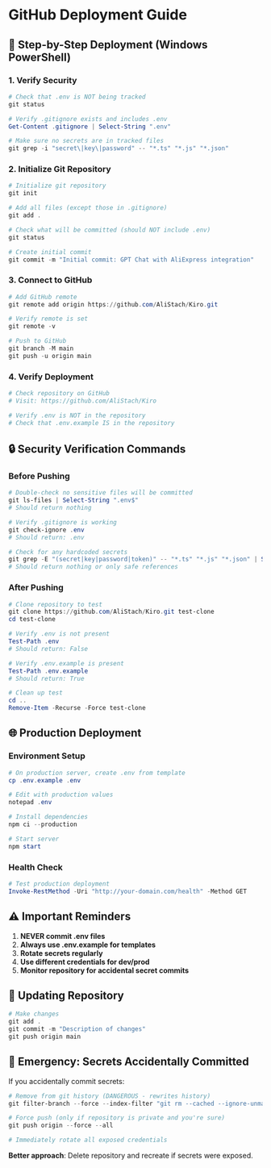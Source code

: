 # GitHub Deployment Guide

## 🚀 Step-by-Step Deployment (Windows PowerShell)

### 1. Verify Security
```powershell
# Check that .env is NOT being tracked
git status

# Verify .gitignore exists and includes .env
Get-Content .gitignore | Select-String ".env"

# Make sure no secrets are in tracked files
git grep -i "secret\|key\|password" -- "*.ts" "*.js" "*.json"
```

### 2. Initialize Git Repository
```powershell
# Initialize git repository
git init

# Add all files (except those in .gitignore)
git add .

# Check what will be committed (should NOT include .env)
git status

# Create initial commit
git commit -m "Initial commit: GPT Chat with AliExpress integration"
```

### 3. Connect to GitHub
```powershell
# Add GitHub remote
git remote add origin https://github.com/AliStach/Kiro.git

# Verify remote is set
git remote -v

# Push to GitHub
git branch -M main
git push -u origin main
```

### 4. Verify Deployment
```powershell
# Check repository on GitHub
# Visit: https://github.com/AliStach/Kiro

# Verify .env is NOT in the repository
# Check that .env.example IS in the repository
```

## 🔒 Security Verification Commands

### Before Pushing
```powershell
# Double-check no sensitive files will be committed
git ls-files | Select-String ".env$"
# Should return nothing

# Verify .gitignore is working
git check-ignore .env
# Should return: .env

# Check for any hardcoded secrets
git grep -E "(secret|key|password|token)" -- "*.ts" "*.js" "*.json" | Select-String -NotMatch "placeholder|example|your_"
# Should return nothing or only safe references
```

### After Pushing
```powershell
# Clone repository to test
git clone https://github.com/AliStach/Kiro.git test-clone
cd test-clone

# Verify .env is not present
Test-Path .env
# Should return: False

# Verify .env.example is present
Test-Path .env.example
# Should return: True

# Clean up test
cd ..
Remove-Item -Recurse -Force test-clone
```

## 🌐 Production Deployment

### Environment Setup
```powershell
# On production server, create .env from template
cp .env.example .env

# Edit with production values
notepad .env

# Install dependencies
npm ci --production

# Start server
npm start
```

### Health Check
```powershell
# Test production deployment
Invoke-RestMethod -Uri "http://your-domain.com/health" -Method GET
```

## ⚠️ Important Reminders

1. **NEVER commit .env files**
2. **Always use .env.example for templates**
3. **Rotate secrets regularly**
4. **Use different credentials for dev/prod**
5. **Monitor repository for accidental secret commits**

## 🔄 Updating Repository

```powershell
# Make changes
git add .
git commit -m "Description of changes"
git push origin main
```

## 🚨 Emergency: Secrets Accidentally Committed

If you accidentally commit secrets:

```powershell
# Remove from git history (DANGEROUS - rewrites history)
git filter-branch --force --index-filter "git rm --cached --ignore-unmatch .env" --prune-empty --tag-name-filter cat -- --all

# Force push (only if repository is private and you're sure)
git push origin --force --all

# Immediately rotate all exposed credentials
```

**Better approach**: Delete repository and recreate if secrets were exposed.